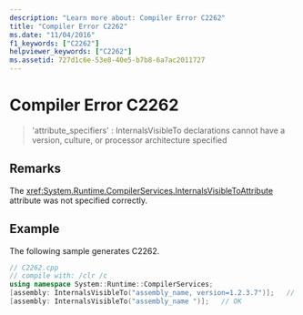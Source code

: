```yaml
---
description: "Learn more about: Compiler Error C2262"
title: "Compiler Error C2262"
ms.date: "11/04/2016"
f1_keywords: ["C2262"]
helpviewer_keywords: ["C2262"]
ms.assetid: 727d1c6e-53e8-40e5-b7b8-6a7ac2011727
---
```

# Compiler Error C2262

> 'attribute_specifiers' : InternalsVisibleTo declarations cannot have a version, culture, or processor architecture specified

## Remarks

The <xref:System.Runtime.CompilerServices.InternalsVisibleToAttribute> attribute was not specified correctly.

## Example

The following sample generates C2262.

```cpp
// C2262.cpp
// compile with: /clr /c
using namespace System::Runtime::CompilerServices;
[assembly: InternalsVisibleTo("assembly_name, version=1.2.3.7")];   // C2262
[assembly: InternalsVisibleTo("assembly_name ")];   // OK
```
